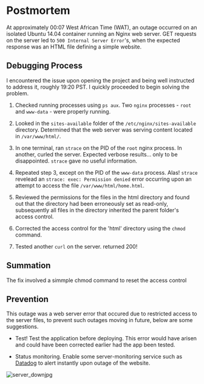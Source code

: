 # Postmortem

At approximately 00:07  West African Time (WAT), an outage occurred on an isolated
Ubuntu 14.04 container running an Nginx web server. GET requests on the server led to
`500 Internal Server Error`'s, when the expected response was an HTML file defining a
simple website.

## Debugging Process

I encountered the issue upon opening the project and being well instructed to
address it, roughly 19:20 PST. I quickly proceeded to begin solving the problem.

1. Checked running processes using `ps aux`. Two `nginx` processes - `root` and `www-data` -
were properly running.

2. Looked in the `sites-available` folder of the `/etc/nginx/sites-available` directory. Determined that
the web server was serving content located in `/var/www/html/`.

3. In one terminal, ran `strace` on the PID of the `root` nginx process. In another, curled
the server. Expected verbose results... only to be disappointed. `strace` gave no useful
information.

4. Repeated step 3, except on the PID of the `www-data` process. Alas! `strace` revelead an `strace: exec: Permission denied` error
occurring upon an attempt to access the file `/var/www/html/home.html`.

5. Reviewed the permissions for the files in the html directory and found out that the directory had been erroneously set as read-only, subsequently all files in the directory inherited the parent folder's access control.

6. Corrected the access control for the 'html' directory using the `chmod` command.

7. Tested another `curl` on the server. returned 200!


## Summation
The fix involved a simmple chmod command to reset the access control

## Prevention

This outage was a web server error that occured due to restricted access to the server files, to prevent such outages
moving in future, below are some suggestions.

* Test! Test the application before deploying. This error would have arisen
and could have been corrected earlier had the app been tested.

* Status monitoring. Enable some server-monitoring service such as
[Datadog](./https://datadoghq.com/) to alert instantly upon outage of the website.

![server_downjpg](https://user-images.githubusercontent.com/44221402/207028276-ab183a57-288b-4951-8304-30a389a49be9.jpg)



